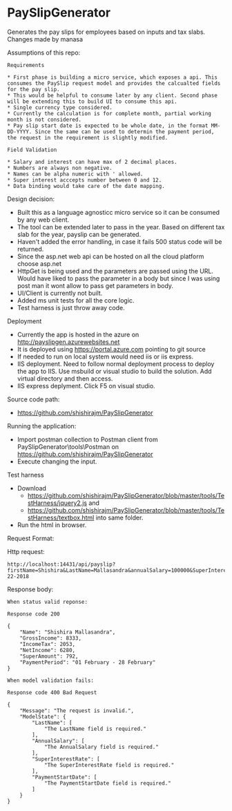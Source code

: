 # PaySlipGenerator
Generates the pay slips for employees based on inputs and tax slabs.
Changes made by manasa

Assumptions of this repo:

	Requirements

	* First phase is building a micro service, which exposes a api. This consumes the PaySlip request model and provides the calcualted fields for the pay slip.
	* This would be helpful to consume later by any client. Second phase will be extending this to build UI to consume this api.
	* Single currency type considered.
	* Currently the calculation is for complete month, partial working month is not considered.
	* Pay slip start date is expected to be whole date, in the format MM-DD-YYYY. Since the same can be used to determin the payment period, the request in the requirement is slightly modified.

	Field Validation 
	
	* Salary and interest can have max of 2 decimal places. 
	* Numbers are always non negative.
	* Names can be alpha numeric with ' allowed.
	* Super interest acccepts number between 0 and 12.
	* Data binding would take care of the date mapping.
	
Design decision:
 
 * Built this as a language agnosticc micro service so it can be consumed by any web client.
 * The tool can be extended later to pass in the year. Based on different tax slab for the year, payslip can be generated.
 * Haven't added the error handling, in case it fails 500 status code will be returned.
 * Since the asp.net web api can be hosted on all the cloud platform choose asp.net
 * HttpGet is being used and the parameters are passed using the URL. Would have liked to pass the parameter in a body but since I was using post man it wont allow to pass get parameters in body.
 * UI/Client is currently not built.
 * Added ms unit tests for all the core logic.
 * Test harness is just throw away code.
 
Deployment

 * Currently the app is hosted in the azure on http://payslipgen.azurewebsites.net
 * It is deployed using https://portal.azure.com pointing to git source
 * If needed to run on local system would need iis or iis express.
 * IIS deployment. Need to follow normal deployment process to deploy the app to IIS. Use msbuild or visual studio to build the solution. Add virtual directory and then access.
 * IIS express deplyment. Click F5 on visual studio.

Source code path:
 * https://github.com/shishirajm/PaySlipGenerator 
 
Running the application:
 * Import postman collection to Postman client from PaySlipGenerator\tools\Postman on https://github.com/shishirajm/PaySlipGenerator
 * Execute changing the input.
 
Test harness
 * Download 
	* https://github.com/shishirajm/PaySlipGenerator/blob/master/tools/TestHarness/jquery2.js and 
	* https://github.com/shishirajm/PaySlipGenerator/blob/master/tools/TestHarness/textbox.html into same folder.
 * Run the html in browser.
 

Request Format:

Http request:

	http://localhost:14431/api/payslip?firstName=Shishira&LastName=Mallasandra&annualSalary=100000&SuperInterestRate=9.5&PaymentStartDate=2-22-2018
	
Response body:

	When status valid reponse:
	
	Response code 200
	
	{
		"Name": "Shishira Mallasandra",
		"GrossIncome": 8333,
		"IncomeTax": 2053,
		"NetIncome": 6280,
		"SuperAmount": 792,
		"PaymentPeriod": "01 February - 28 February"
	}
	
	When model validation fails: 
	
	Response code 400 Bad Request
	
	{
		"Message": "The request is invalid.",
		"ModelState": {
			"LastName": [
				"The LastName field is required."
			],
			"AnnualSalary": [
				"The AnnualSalary field is required."
			],
			"SuperInterestRate": [
				"The SuperInterestRate field is required."
			],
			"PaymentStartDate": [
				"The PaymentStartDate field is required."
			]
		}
	}
